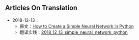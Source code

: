 ## Articles On Translation

- 2018-12-13：
    - 原文：[How to Create a Simple Neural Network in Python](https://www.kdnuggets.com/2018/10/simple-neural-network-python.html)
    - 翻译实践：[2018_12_13_simple_neural_network_python](./docs/2018_12_13_simple_neural_network_python.ipynb)
